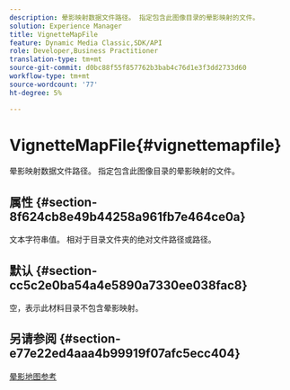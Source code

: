 ```yaml
---
description: 晕影映射数据文件路径。 指定包含此图像目录的晕影映射的文件。
solution: Experience Manager
title: VignetteMapFile
feature: Dynamic Media Classic,SDK/API
role: Developer,Business Practitioner
translation-type: tm+mt
source-git-commit: d0bc88f55f857762b3bab4c76d1e3f3dd2733d60
workflow-type: tm+mt
source-wordcount: '77'
ht-degree: 5%

---
```



# VignetteMapFile{#vignettemapfile}

晕影映射数据文件路径。 指定包含此图像目录的晕影映射的文件。

## 属性 {#section-8f624cb8e49b44258a961fb7e464ce0a}

文本字符串值。 相对于目录文件夹的绝对文件路径或路径。

## 默认 {#section-cc5c2e0ba54a4e5890a7330ee038fac8}

空，表示此材料目录不包含晕影映射。

## 另请参阅 {#section-e77e22ed4aaa4b99919f07afc5ecc404}

[晕影地图参考](../../../../../ir-api/material-cat/image-rendering-api-ref/c-ir-material-catalog/c-ir-vignette-map-reference/c-ir-vignette-map-reference.md#concept-f9486269f2b04d4cb6750f3af7bf0eb7)
